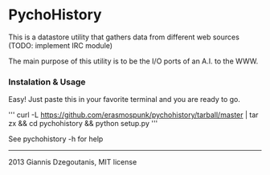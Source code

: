 # PychoHistory ###############################################################

This is a datastore utility that gathers data from different web sources (TODO: implement IRC module)

The main purpose of this utility is to be the I/O ports of an A.I. to the WWW.

### Instalation & Usage ######################################################

Easy! Just paste this in your favorite terminal and you are ready to go.

'''
curl -L https://github.com/erasmospunk/pychohistory/tarball/master | tar zx &amp;&amp; cd pychohistory &amp;&amp; python setup.py
'''

See pychohistory -h for help


***

2013 Giannis Dzegoutanis, MIT license
